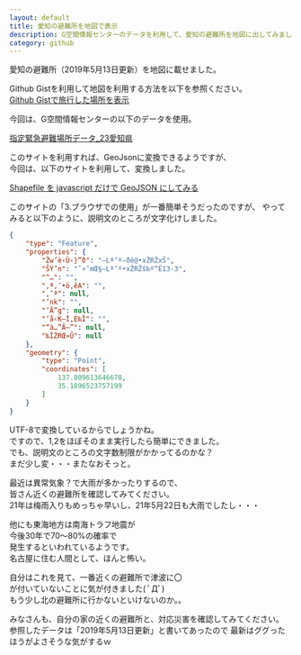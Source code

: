 ```yaml
---
layout: default
title: 愛知の避難所を地図で表示
description: G空間情報センターのデータを利用して、愛知の避難所を地図に出してみました。避難所の場所だけではなく、対応災害も確認しましょう。
category: github
---
```


愛知の避難所（2019年5月13日更新）を地図に載せました。

Github Gistを利用して地図を利用する方法を以下を参照ください。    
[Github Gistで旅行した場所を表示](/it/github/travel.html)

<script src="https://gist.github.com/mtaketani113/774f13a319d0fd9766a786e241482869.js"></script>

今回は、G空間情報センターの以下のデータを使用。

[指定緊急避難場所データ_23愛知県](https://www.geospatial.jp/ckan/dataset/hinanbasho/resource/8c2ba5d8-e32c-4c2d-91f9-f63c9688a7ea)

このサイトを利用すれば、GeoJsonに変換できるようですが、  
今回は、以下のサイトを利用して、変換しました。

[Shapefile を javascript だけで GeoJSON にしてみる](https://qiita.com/frogcat/items/b3235c06d64cee01fa47)

このサイトの「3.ブラウザでの使用」が一番簡単そうだったのですが、
やってみると以下のように、説明文のところが文字化けしました。

```JSON
{
    "type": "Feature",
    "properties": {
        "Žw’è‹Ù‹}”ð": "–Lª‘º–ðê@•xŽRŽxŠ",
        "ŠÝ’n": "ˆ¤’mŒ§–Lª‘º•xŽRŽš‰º“È13-3",
        "^…": "",
        "‚ª‚¯•ö‚êA": "",
        "‚’ª": null,
        "’nk": "",
        "’Ã”g": null,
        "‘å‹K–Í‚È‰Î": "",
        "“à…”Ã—”": null,
        "‰ÎŽRŒ»Û": null
    },
    "geometry": {
        "type": "Point",
        "coordinates": [
            137.809613646678,
            35.1896523757199
        ]
    }
}
```

UTF-8で変換しているからでしょうかね。  
ですので、1,2をほぼそのまま実行したら簡単にできました。  
でも、説明文のところの文字数制限がかかってるのかな？  
まだ少し変・・・またなおそっと。

最近は異常気象？で大雨が多かったりするので、  
皆さん近くの避難所を確認してみてください。  
21年は梅雨入りもめっちゃ早いし、21年5月22日も大雨でしたし・・・

他にも東海地方は南海トラフ地震が  
今後30年で70～80%の確率で   
発生するといわれているようです。  
名古屋に住む人間として、ほんと怖い。  

自分はこれを見て、一番近くの避難所で津波に〇  
が付いていないことに気が付きました( ﾟДﾟ)  
もう少し北の避難所に行かないといけないのか。。  

みなさんも、自分の家の近くの避難所と、対応災害を確認してみてください。  
参照したデータは「2019年5月13日更新」と書いてあったので
最新はググったほうがよさそうな気がするｗ  